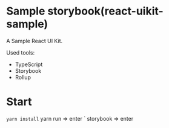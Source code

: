 # Sample storybook(react-uikit-sample)

A Sample React UI Kit.

Used tools:

-   TypeScript
-   Storybook
-   Rollup


# Start
` yarn install
` yarn run => enter
` storybook => enter
